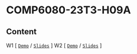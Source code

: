 # COMP6080-23T3-H09A
Content
-
W1 [ [`Demo`](week%201) / [`Slides`](https://offthegrid-mike.github.io/COMP6080-23T3-H09A/Slides/w1.html) ]
W2 [ [`Demo`](week%202) / [`Slides`](https://offthegrid-mike.github.io/COMP6080-23T3-H09A/Slides/w2.html) ]
